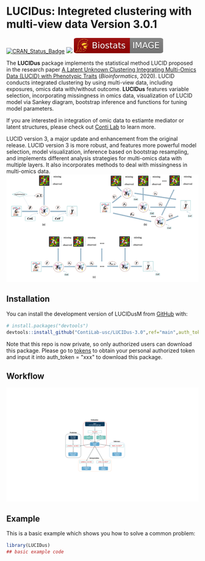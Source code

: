 
# LUCIDus: Integreted clustering with multi-view data Version 3.0.1

<!-- badges: start -->
[![CRAN_Status_Badge](http://www.r-pkg.org/badges/version/LUCIDus?color=green)](https://cran.r-project.org/package=LUCIDus)
![](https://cranlogs.r-pkg.org/badges/grand-total/LUCIDus?color=blue)
[![](https://raw.githubusercontent.com/USCbiostats/badges/master/tommy-image-badge.svg)](https://image.usc.edu)
<!-- badges: end -->



The **LUCIDus** package implements the statistical method LUCID proposed
in the research paper [A Latent Unknown Clustering Integrating
Multi-Omics Data (LUCID) with Phenotypic
Traits](https://doi.org/10.1093/bioinformatics/btz667)
(*Bioinformatics*, 2020). LUCID conducts integrated clustering by using
multi-view data, including exposures, omics data with/without outcome.
**LUCIDus** features variable selection, incorporating missingness in
omics data, visualization of LUCID model via Sankey diagram, bootstrap
inference and functions for tuning model parameters.

If you are interested in integration of omic data to estiamte mediator
or latent structures, please check out [Conti
Lab](https://contilab.usc.edu/about/) to learn more.

LUCID version 3, a major update and enhancement from the original release. LUCID version 3 is more robust, and features more powerful model selection, model visualization, inference based on bootstrap resampling, and implements different analysis strategies for multi-omics data with multiple layers. It also incorporates methods to deal with missingness in multi-omics data. 
![plot](./figure/fig1.png)

## Installation

You can install the development version of LUCIDusM from [GitHub](https://github.com/) with:

``` r
# install.packages("devtools")
devtools::install_github("ContiLab-usc/LUCIDus-3.0",ref="main",auth_token = "xxx")
```
Note that this repo is now private, so only authorized users can download this package. Please go to [tokens](https://github.com/settings/tokens) to obtain your personal authorized token and input it into auth_token = "xxx" to download this package.

## Workflow
![plot](./figure/fig2.png)
## Example

This is a basic example which shows you how to solve a common problem:

``` r
library(LUCIDus)
## basic example code
```

